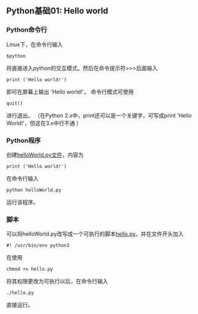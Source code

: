 ## Python基础01: Hello world
### Python命令行
Linux下，在命令行输入
```
$python
```
将直接进入python的交互模式。然后在命令提示符>>>后面输入
```
print ('Hello world!')
```
即可在屏幕上输出 'Hello world!'。
命令行模式可使用
```
quit()
```
进行退出。
（在Python 2.x中，print还可以是一个关键字，可写成print 'Hello World!'，但这在3.x中行不通 ）

### Python程序
创建[helloWorld.py文件](helloWorld.py)，内容为
```
print ('Hello world!')
```
在命令行输入
```
python helloWorld.py
```
运行该程序。

### 脚本
可以将helloWorld.py改写成一个可执行的脚本[hello.py](hello.py)。并在文件开头加入
```
#! /usr/bin/env python3
```
在使用
```
chmod +x hello.py
```
将其权限更改为可执行以后，在命令行输入
```
./hello.py
```
直接运行。
